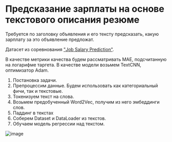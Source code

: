 # Предсказание зарплаты на основе текстового описания резюме 

Требуется по заголовку объявления и его тексту предсказать, какую зарплату за это объявление предложат.

Датасет из соревнования ["Job Salary Prediction"](https://www.kaggle.com/competitions/job-salary-prediction/data).

В качестве метрики качества будем рассматривать MAE, подсчитанную на логарифме таргета.
В качестве модели возьмем TextCNN, оптимизатор Adam.

1. Постановка задачи.
2. Препроцессим данные. Будем использовать как категориальный фичи, так и текстовые.
3. Токенизуем текст на слова.
4. Возьмем предобученный Word2Vec, получим из него эмбеддинги слов.
5. Паддинг в текстах
6. Соберем Dataset и DataLoader из текстов.
7. Обучаем модель регрессии над текстом.

 ![image](https://github.com/user-attachments/assets/d6774362-9a82-4200-90b0-7b6ed58a3c81)
